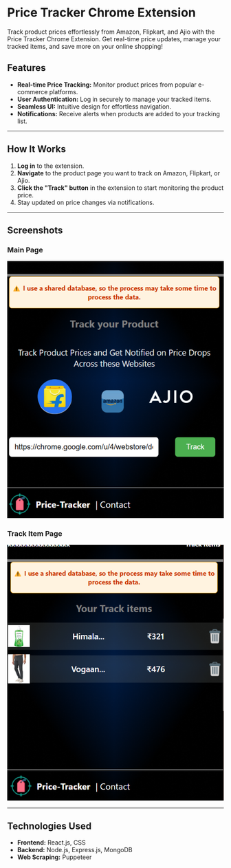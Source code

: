 # Price Tracker Chrome Extension  

Track product prices effortlessly from Amazon, Flipkart, and Ajio with the Price Tracker Chrome Extension. Get real-time price updates, manage your tracked items, and save more on your online shopping!  

## Features  
- **Real-time Price Tracking:** Monitor product prices from popular e-commerce platforms.  
- **User Authentication:** Log in securely to manage your tracked items.  
- **Seamless UI:** Intuitive design for effortless navigation.  
- **Notifications:** Receive alerts when products are added to your tracking list.  

---

## How It Works  
1. **Log in** to the extension.  
2. **Navigate** to the product page you want to track on Amazon, Flipkart, or Ajio.  
3. **Click the "Track" button** in the extension to start monitoring the product price.  
4. Stay updated on price changes via notifications.  

---

## Screenshots  

### Main Page  
![Main Page](./images/mainpage.png)  

### Track Item Page  
![Track Item Page](./images/trackitem.png)  

---

## Technologies Used  
- **Frontend:** React.js, CSS  
- **Backend:** Node.js, Express.js, MongoDB  
- **Web Scraping:** Puppeteer  
